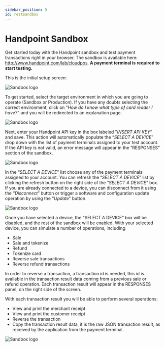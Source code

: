 ```yaml
---
sidebar_position: 5
id: restsandbox
---
```


# Handpoint Sandbox

Get started today with the Handpoint sandbox and test payment transactions right in your browser. The sandbox is available here: http://www.handpoint.com/lab/cloudpos. **A payment terminal is required to start testing.**


This is the initial setup screen:

![Sandbox logo](/img/cloudpos.png)

To get started, select the target environment in which you are going to operate (Sandbox or Production). If you have any doubts selecting the correct environment, click on  "*How do I know what type of card reader I have?*" and you will be redirected to an explanation page.

![Sandbox logo](/img/cloudpos2.png)

Next, enter your Handpoint API key in the box labeled "*INSERT API KEY*” and save. This action will automatically populate the “*SELECT A DEVICE*” drop down with the list of payment terminals assigned to your test account. If the API key is not valid, an error message will appear in the “RESPONSES” section of the sandbox.

![Sandbox logo](/img/cloudpos3.png)

In the “*SELECT A DEVICE*” list choose any of the payment terminals assigned to your account. You can refresh the “*SELECT A DEVICE*” list by clicking the refresh button on the right side of the “*SELECT A DEVICE*” box. If you are already connected to a device, you can disconnect from it using the “*Disconnect*” button or trigger a software and configuration update operation by using the "*Update*" button.

![Sandbox logo](/img/cloudpos4.png)

Once you have selected a device, the “SELECT A DEVICE” box will be disabled, and the rest of the sandbox will be enabled. With your selected device, you can simulate a number of operations, including:

- Sale
- Sale and tokenize
- Refund
- Tokenize card
- Reverse sale transactions
- Reverse refund transactions

In order to reverse a transaction, a transaction id is needed, this id is available in the transaction result data coming from a previous sale or refund operation. Each transaction result will appear in the RESPONSES panel, on the right side of the screen.

With each transaction result you will be able to perform several operations:
- View and print the merchant receipt
- View and print the customer receipt
- Reverse the transaction
- Copy the transaction result data, it is the raw JSON transaction result, as received by the application from the payment terminal. 

![Sandbox logo](/img/cloudpos5.png)